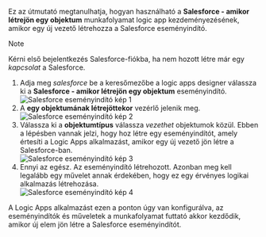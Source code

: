 Ez az útmutató megtanulhatja, hogyan használható a **Salesforce - amikor létrejön egy objektum** munkafolyamat logic app kezdeményezésének, amikor egy új vezető létrehozza a Salesforce eseményindító.

> [!NOTE]
> Kérni első bejelentkezés Salesforce-fiókba, ha nem hozott létre már egy *kapcsolat* a Salesforce.  
> 
> 

1. Adja meg *salesforce* be a keresőmezőbe a logic apps designer válassza ki a **Salesforce - amikor létrejön egy objektum** eseményindító.  
   ![Salesforce eseményindító kép 1](./media/connectors-create-api-salesforce/trigger-1.png)   
2. A **egy objektumának létrejöttekor** vezérlő jelenik meg.  
   ![Salesforce eseményindító kép 2](./media/connectors-create-api-salesforce/trigger-2.png)   
3. Válassza ki a **objektumtípus** válassza *vezethet* objektumok közül. Ebben a lépésben vannak jelzi, hogy hoz létre egy eseményindítót, amely értesíti a Logic Apps alkalmazást, amikor egy új vezető jön létre a Salesforce-ban.   
   ![Salesforce eseményindító kép 3](./media/connectors-create-api-salesforce/trigger-3.png)   
4. Ennyi az egész. Az eseményindító létrehozott. Azonban meg kell legalább egy művelet annak érdekében, hogy ez egy érvényes logikai alkalmazás létrehozása.    
   ![Salesforce eseményindító kép 4](./media/connectors-create-api-salesforce/trigger-4.png)   

A Logic Apps alkalmazást ezen a ponton úgy van konfigurálva, az eseményindítók és műveletek a munkafolyamat futtató akkor kezdődik, amikor új elem jön létre a Salesforce eseményindítót.  

